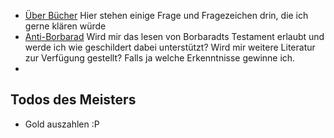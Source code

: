 * [Über Bücher](Frag%20den%20Meister/Über%20Bücher.md) Hier stehen einige Frage und Fragezeichen drin, die ich gerne klären würde
* [Anti-Borbarad](Andrew/Steigern.md#Anti-Borbarad) Wird mir das lesen von Borbaradts Testament erlaubt und werde ich wie geschildert dabei unterstützt? Wird mir weitere Literatur zur Verfügung gestellt? Falls ja welche Erkenntnisse gewinne ich.
* 

## Todos des Meisters
* Gold auszahlen :P